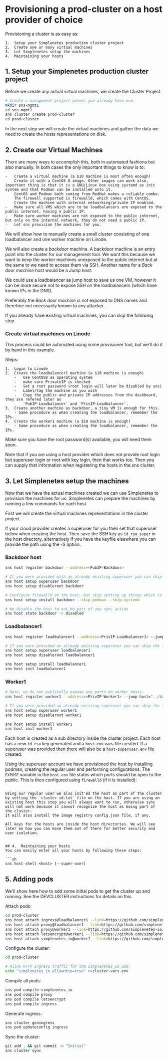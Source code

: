 # Provisioning a prod-cluster on a host provider of choice

Provisioning a cluster is as easy as:  

    1.  Setup your Simplenetes production cluster project
    2.  Create one or many virtual machines
    3.  Let Simplenetes setup the machines
    4.  Maintaining your hosts

## 1.  Setup your Simplenetes production cluster project
Before we create any actual virtual machines, we create the Cluster Project.

```sh
# Create a management project unless you already have one.
mkdir sns-mgmt1
cd sns-mgmt1
sns cluster create prod-cluster
cd prod-cluster
```

In the next step we will create the virtual machines and gather the data we need to create the hosts representations on disk.

## 2. Create our Virtual Machines
There are many ways to accomplish this, both in automated fashions but also manually. In both cases the only important things to know is to:  

    -   Create a virtual machine (a $10 machine is most often enough)
        Create it with a CentOS 8 image. Other images can work also, important thing is that it is a GNU/Linux box using systemd as init system and that Podman can be installed onto it.
        CentOS and Podman both coming from RedHat makes a reliable combo.
        The firewall supported is firewalld, which comes with CentOS.
        Create the machine with internal networking/private IP enabled.
    -   Make sure all VMS which are to be loadbalancers are exposed to the public internet, having a public IP.
    -   Make sure worker machines are not exposed to the public internet, but only on the internal network, they do not need a public IP.
    -   Let sns provision the machines for you.

We will show how to manually create a small cluster consisting of one loadbalancer and one worker machine on Linode.

We will also create a  _backdoor_ machine. A backdoor machine is an entry point into the cluster for our management tool. We want this because we want to keep the worker machines unexposed to the public internet but at the same to we need to access them via SSH. Another name for a _Back door machine_ host would be a _Jump host_.

We could use a loadbalancer as jump host to save us one VM, however it can be more secure not to expose SSH on the loadbalancers (which have known IPs in the DNS).

Preferably the _Back door machine_ is not exposed to DNS names and therefore not necessarily known to any attacker.

If you already have existing virtual machines, you can skip the following step.

### Create virtual machines on Linode

This process could be automated using some provisioner tool, but we'll do it by hand in this example.

Steps:  

    1.  Login to Linode
    2.  Create the loadbalancer1 machine (a $10 machine is enough)
        -   Use CentOS8 as operating system
        -   make sure PrivateIP is checked
        -   Set a root password (root login will later be disabled by sns)
        -   Label/tag the machine as you wish
        -   Copy the public and private IP addresses from the dashboard, they are refered later as
            `PubIP-Loadbalancer` and `PrivIP-Loadbalancer`.
    3.  Create another machine as backdoor, a tiny VM is enough for this.
        - Same procedure as when creating the loadbalancer, remember the IPs.
    4.  Create the worker1 machine (a $10 machine is enough)
        - Same procedure as when creating the loadbalancer, remember the IPs.

Make sure you have the root password(s) available, you will need them soon.

Note that if you are using a host provider which does not provide root login but superuser login or root with key login, then that works too. Then you can supply that information when registering the hosts in the sns cluster.

## 3. Let Simplenetes setup the machines
Now that we have the actual machines created we can use Simplenetes to provision the machines for us.
Simplenetes can prepare the machines by running a few commands for each host.

First we will create the virtual machines representations in the cluster project.

If your cloud provider creates a superuser for you then set that superuser below when creating the host. Then save the SSH key as `id_rsa_super` in the host directory, alternatively if you have the keyfile elsewhere you can provide the path using the -S option.

### Backdoor host

```sh
sns host register backdoor --address=<PubIP-Backdoor>

# If you were provided with an already existing superuser you can skip setting it up for the backdoor
sns host setup superuser backdoor
sns host setup disableroot backdoor

# Configure firewalld on the host, but skip setting up things which is irrelevant to the backdoor.
sns host setup install backdoor --skip-podman --skip-systemd

# We disable the host to not be part of any sync action
sns host state backdoor -s disabled
```


### Loadbalancer1

```sh
sns host register loadbalancer1 --address=<PrivIP-Loadbalancer1> --jump-host="../backdoor" --expose="80 443" --router-address=<PrivIP-Loadbalancer1>:32767

# If you were provided an already existing superuser you can skip the following two steps
sns host setup superuser loadbalancer1
sns host setup disableroot loadbalancer1

sns host setup install loadbalancer1
sns host init loadbalancer1
```

### Worker1

```sh
# Note, we do not publically expose any ports on worker hosts.
sns host register worker1 --address=<PrivIP-Worker1> --jump-host="../backdoor" --router-address=<PrivIP-Worker1:32767>

# If you were provided an already existing superuser you can skip the following two steps
sns host setup superuser worker1
sns host setup disableroot worker1

sns host setup install worker1
sns host init worker1
```

Each host is created as a sub directory inside the cluster project. Each host has a new `id_rsa` key generated and a `host.env` vars file created. If a superuser was provided then there will also be a `host-superuser.env` file created.

Using the superuser account we have provisioned the host by installing podman, creating the regular user and performing configurations. The `EXPOSE` variable in the `host.env` file states which ports should be open to the public. This is then configured using `firewalld` (if it is installed):  
```

Using our regular user we also init'ed the host as part of the cluster by setting the `cluster-id.txt` file on the host. If you are using an existing host this step you will always want to run, otherwise sync will not work because it cannot recognize the host as being part of the cluster.
It will also install the image registry config.json file, if any.  

All keys for the hosts are inside the host directories. We will see later on how you can move them out of there for better security and user isolation.


## 4.  Maintaining your hosts
You can easily enter all your hosts by following these steps:  

```sh
sns host shell <host> [--super-user]
```

## 5. Adding pods
We'll show here how to add some initial pods to get the cluster up and running. See the DEVCLUSTER instructions for details on this.

Attach pods:  

```sh
cd prod-cluster
sns host attach ingress@loadbalancer1 --link=https://github.com/simplenetes-io/ingress
sns host attach proxy@loadbalancer1 --link=https://github.com/simplenetes-io/proxy
sns host attach proxy@worker1 --link=https://github.com/simplenetes-io/proxy
sns host attach letsencrypt@worker1 --link=https://github.com/simplenetes-io/letsencrypt.git
sns host attach simplenetes_io@worker1 --link=https://github.com/simplenetes-io/simplenetes_io.git
```

Configure the cluster:  
```sh
cd prod-cluster

# Allow HTTP ingress traffic for the simplenetes_io pod.
echo "simplenetes_io_allowHttp=true" >>cluster-vars.env
```

Compile all pods:  
```sh
sns pod compile simplenetes_io
sns pod compile proxy
sns pod compile letsencrypt
sns pod compile ingress
```

Generate ingress:  
```sh
sns cluster geningress
sns pod updateconfig ingress
```

Sync the cluster:  
```sh
git add . && git commit -m "Initial"
sns cluster sync
```
